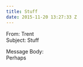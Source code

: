 ```yaml
---
title: Stuff
date: 2015-11-20 13:27:33 Z
---
```


From: Trent  
Subject: Stuff  

Message Body:  
Perhaps
